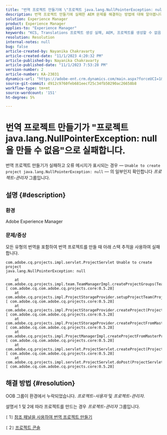 ```yaml
---
title: "번역 프로젝트 만들기에 \"프로젝트 java.lang.NullPointerException: null\"로 실패합니다."
description: 번역 프로젝트 만들기에 실패한 AEM 문제를 해결하는 방법에 대해 알아봅니다. OOB 그룹이 누락되었습니다.
solution: Experience Manager
product: Experience Manager
applies-to: "Experience Manager"
keywords: "KCS, Translations 프로젝트 생성 실패, AEM, 프로젝트를 생성할 수 없음, java.lang.NullPointerException"
resolution: Resolution
internal-notes: null
bug: false
article-created-by: Nayanika Chakravarty
article-created-date: "11/1/2023 4:20:32 PM"
article-published-by: Nayanika Chakravarty
article-published-date: "11/1/2023 7:53:28 PM"
version-number: 2
article-number: KA-23031
dynamics-url: "https://adobe-ent.crm.dynamics.com/main.aspx?forceUCI=1&pagetype=entityrecord&etn=knowledgearticle&id=8d39a28e-d278-ee11-8179-6045bd0065f9"
source-git-commit: d912c9760feb681eecf25c34fb50290ac26658b8
workflow-type: tm+mt
source-wordcount: '151'
ht-degree: 5%

---
```


# 번역 프로젝트 만들기가 &quot;프로젝트 java.lang.NullPointerException: null을 만들 수 없음&quot;으로 실패합니다.


번역 프로젝트 만들기가 실패하고 오류 메시지가 표시되는 경우 — `Unable to create project java.lang.NullPointerException: null` — 의 일부인지 확인합니다 *프로젝트-관리자* 그룹입니다.

## 설명 {#description}


### 환경

Adobe Experience Manager

### 문제/증상

모든 유형의 번역을 포함하여 번역 프로젝트를 만들 때 아래 스택 추적을 사용하여 실패합니다.


```
com.adobe.cq.projects.impl.servlet.ProjectServlet Unable to create project
java.lang.NullPointerException: null

    at com.adobe.cq.projects.impl.team.TeamManagerImpl.createProjectGroups(TeamManagerImpl.java:346) [ com.adobe.cq.com.adobe.cq.projects.core:0.5.28] 
    at com.adobe.cq.projects.impl.ProjectStorageProvider.setupProjectTeam(ProjectStorageProvider.java:691) [ com.adobe.cq.com.adobe.cq.projects.core:0.5.28] 
    at com.adobe.cq.projects.impl.ProjectStorageProvider.createProject(ProjectStorageProvider.java:636) [ com.adobe.cq.com.adobe.cq.projects.core:0.5.28] 
    at com.adobe.cq.projects.impl.ProjectStorageProvider.createProjectFromMasterProject(ProjectStorageProvider.java:514) [ com.adobe.cq.com.adobe.cq.projects.core:0.5.28] 
    at com.adobe.cq.projects.impl.ProjectManagerImpl.createProjectFromMasterProject(ProjectManagerImpl.java:92) [ com.adobe.cq.com.adobe.cq.projects.core:0.5.28] 
    at com.adobe.cq.projects.impl.servlet.ProjectServlet.createProject(ProjectServlet.java:297) [ com.adobe.cq.com.adobe.cq.projects.core:0.5.28] 
    at com.adobe.cq.projects.impl.servlet.ProjectServlet.doPost(ProjectServlet.java:196) [ com.adobe.cq.com.adobe.cq.projects.core:0.5.28]
```



## 해결 방법 {#resolution}


OOB 그룹이 환경에서 누락되었습니다. *프로젝트-사용자* 및 *프로젝트-관리자*.

설명서 1 및 2에 따라 프로젝트를 만드는 경우 *프로젝트-관리자* 그룹입니다.

&#x200B;&#x200B;&#x200B;&#x200B;`[` 1`]`  [참조 패널을 사용하여 번역 프로젝트 만들기](https://experienceleague.adobe.com/docs/experience-manager-65/administering/introduction/tc-manage.html?lang=en#creating-translation-projects-using-the-references-panel)

`[` 2`]`  [프로젝트 콘솔](https://experienceleague.adobe.com/docs/experience-manager-65/authoring/projects/projects.html?lang=en#projects-console)
